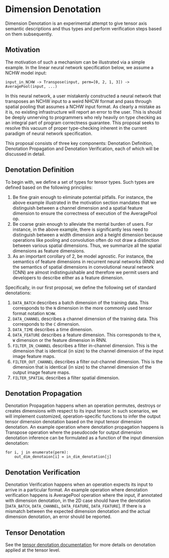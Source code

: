 # Dimension Denotation

Dimension Denotation is an experimental attempt to give tensor axis semantic descriptions and thus types and perform verification steps based on them subsequently.

## Motivation

The motivation of such a mechanism can be illustrated via a simple example. In the linear neural network specification below, we assume a NCHW model input:

```
input_in_NCHW -> Transpose(input, perm=[0, 2, 1, 3]) -> AveragePool(input, ...)
```

In this neural network, a user mistakenly constructed a neural network that transposes an NCHW input to a weird NHCW format and pass through spatial pooling that assumes a NCHW input format. As clearly a mistake as it is, no existing infrastructure will report an error to the user. This is should be deeply unnerving to programmers who rely heavily on type checking as an integral part of program correctness guarantee. This proposal seeks to resolve this vacuum of proper type-checking inherent in the current paradigm of neural network specification.

This proposal consists of three key components: Denotation Definition, Denotation Propagation and Denotation Verification, each of which will be discussed in detail.

## Denotation Definition

To begin with, we define a set of types for tensor types. Such types are defined based on the following principles:
1. Be fine grain enough to eliminate potential pitfalls. For instance, the above example illustrated in the motivation section mandates that we distinguish between a channel dimension and a spatial feature dimension to ensure the correctness of execution of the AveragePool op.
2. Be coarse grain enough to alleviate the mental burden of users. For instance, in the above example, there is significantly less need to distinguish between a width dimension and a height dimension because operations like pooling and convolution often do not draw a distinction between various spatial dimensions. Thus, we summarize all the spatial dimensions as feature dimensions.
3. As an important corollary of 2, be model agnostic. For instance, the semantics of feature dimensions in recurrent neural networks (RNN) and the semantics of spatial dimensions in convolutional neural network (CNN) are almost indistinguishable and therefore we permit users and developers to describe either as a feature dimension.

Specifically, in our first proposal, we define the following set of standard denotations:

1. `DATA_BATCH` describes a batch dimension of the training data. This corresponds to the `N` dimension in the more commonly used tensor format notation `NCHW`.
2. `DATA_CHANNEL` describes a channel dimension of the training data. This corresponds to the `C` dimension.
3. `DATA_TIME` describes a time dimension.
4. `DATA_FEATURE` describes a feature dimension. This corresponds to the `H`, `W` dimension or the feature dimension in RNN.
5. `FILTER_IN_CHANNEL` describes a filter in-channel dimension. This is the dimension that is identical (in size) to the channel dimension of the input image feature maps.
6. `FILTER_OUT_CHANNEL` describes a filter out-channel dimension. This is the dimension that is identical (in size) to the channel dimension of the output image feature maps.
7. `FILTER_SPATIAL` describes a filter spatial dimension.

## Denotation Propagation

Denotation Propagation happens when an operation permutes, destroys or creates dimensions with respect to its input tensor. In such scenarios, we will implement customized, operation-specific functions to infer the output tensor dimension denotation based on the input tensor dimension denotation. An example operation where denotation propagation happens is Transpose operation where the pseudocode for output dimension denotation inference can be formulated as a function of the input dimension denotation:

```
for i, j in enumerate(perm):
    out_dim_denotaion[i] = in_dim_denotation[j]
```

## Denotation Verification

Denotation Verification happens when an operation expects its input to arrive in a particular format. An example operation where denotation verification happens is AveragePool operation where the input, if annotated with dimension denotation, in the 2D case should have the denotation [`DATA_BATCH`, `DATA_CHANNEL`, `DATA_FEATURE`, `DATA_FEATURE`]. If there is a mismatch between the expected dimension denotation and the actual dimension denotation, an error should be reported.

## Tensor Denotation

See the [tensor denotation documentation](TensorDenotation.md) for more details on denotation applied at the tensor level.